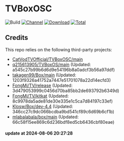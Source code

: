 # TVBoxOSC

![Build](https://shields.io/github/actions/workflow/status/o0HalfLife0o/TVBoxOSC/test.yml?branch=master&logo=github&label=Build)
[![Channel](https://img.shields.io/badge/Follow-Telegram-blue.svg?logo=telegram)](https://t.me/TVBoxOSC)
[![Download](https://img.shields.io/github/v/release/o0HalfLife0o/TVBoxOSC?color=orange&logoColor=orange&label=Download&logo=DocuSign)](https://github.com/o0HalfLife0o/TVBoxOSC/releases/latest) 
[![Total](https://shields.io/github/downloads/o0HalfLife0o/TVBoxOSC/total?logo=Bookmeter&label=Counts&logoColor=yellow&color=yellow)](https://github.com/o0HalfLife0o/TVBoxOSC/releases)

## Credits
This repo relies on the following third-party projects:
- [CatVodTVOfficial/TVBoxOSC/main](https://github.com/CatVodTVOfficial/TVBoxOSC)
- [q215613905/TVBoxOS/main](https://github.com/q215613905/TVBoxOS) (Updated: a545c27b99b6d6d9e54196b8a0adcf3b56a97ddf)
- [takagen99/Box/main](https://github.com/takagen99/Box) (Updated: 1203f9326a41752a7447e51701078a22d14ecfd3)
- [FongMi/TV/release](https://github.com/FongMi/TV) (Updated: 3d479053999c0456d70ba85bb2de693792b6349d)
- [FongMi/TV/kitkat](https://github.com/FongMi/TV) (Updated: 8c9978da5ade81de30e335e1c5ca7d84197c33ef)
- [Klosw/Box/dev-4.4](https://github.com/Klosw/Box) (Updated: 346cc27c9dc066bcdba9bd541cf89c6d69b6cf1b)
- [mlabalabala/box/main](https://github.com/mlabalabala/box) (Updated: 66c58f15ee869c6d236bdf8ed5cb6436cbf80eae)

#### update at 2024-08-06 20:27:28
